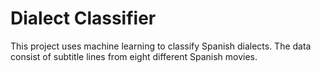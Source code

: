 # Dialect Classifier

This project uses machine learning to classify Spanish dialects. The data consist of subtitle lines from eight different Spanish movies.
